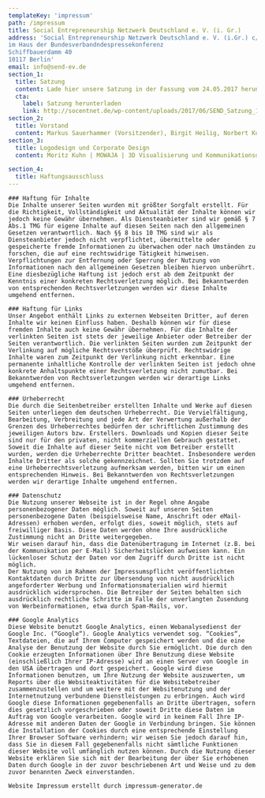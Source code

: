 ```yaml
---
templateKey: 'impressum'
path: /impressum
title: Social Entrepreneurship Netzwerk Deutschland e. V. (i. Gr.)
address: 'Social Entrepreneurship Netzwerk Deutschland e. V. (i.Gr.) c/o Bundesverband Deutsche Startups e. V.
im Haus der Bundesverbandndespressekonferenz
Schiffbauerdamm 40
10117 Berlin'
email: info@send-ev.de
section_1:
  title: Satzung
  content: Lade hier unsere Satzung in der Fassung vom 24.05.2017 herunter
  cta:
    label: Satzung herunterladen
    link: http://socentnet.de/wp-content/uploads/2017/06/SEND_Satzung_170524.pdf
section_2: 
  title: Vorstand
  content: Markus Sauerhammer (Vorsitzender), Birgit Heilig, Norbert Kunz, Leon Reiner, Anna Roth-Bunting, Naomi Ryland, Matthias Scheffelmeier
section_3:
  title: Logodesign und Corporate Design
  content: Moritz Kuhn | MOWAJA | 3D Visualisierung und Kommunikationsdesign | moritz.kuhn@mowaja.de | www.mowaja.de 

section_4:
  title: Haftungsausschluss
---
```


	### Haftung für Inhalte
	Die Inhalte unserer Seiten wurden mit größter Sorgfalt erstellt. Für die Richtigkeit, Vollständigkeit und Aktualität der Inhalte können wir jedoch keine Gewähr übernehmen. Als Diensteanbieter sind wir gemäß § 7 Abs.1 TMG für eigene Inhalte auf diesen Seiten nach den allgemeinen Gesetzen verantwortlich. Nach §§ 8 bis 10 TMG sind wir als Diensteanbieter jedoch nicht verpflichtet, übermittelte oder gespeicherte fremde Informationen zu überwachen oder nach Umständen zu forschen, die auf eine rechtswidrige Tätigkeit hinweisen. Verpflichtungen zur Entfernung oder Sperrung der Nutzung von Informationen nach den allgemeinen Gesetzen bleiben hiervon unberührt. Eine diesbezügliche Haftung ist jedoch erst ab dem Zeitpunkt der Kenntnis einer konkreten Rechtsverletzung möglich. Bei Bekanntwerden von entsprechenden Rechtsverletzungen werden wir diese Inhalte umgehend entfernen.

	### Haftung für Links
	Unser Angebot enthält Links zu externen Webseiten Dritter, auf deren Inhalte wir keinen Einfluss haben. Deshalb können wir für diese fremden Inhalte auch keine Gewähr übernehmen. Für die Inhalte der verlinkten Seiten ist stets der jeweilige Anbieter oder Betreiber der Seiten verantwortlich. Die verlinkten Seiten wurden zum Zeitpunkt der Verlinkung auf mögliche Rechtsverstöße überprüft. Rechtswidrige Inhalte waren zum Zeitpunkt der Verlinkung nicht erkennbar. Eine permanente inhaltliche Kontrolle der verlinkten Seiten ist jedoch ohne konkrete Anhaltspunkte einer Rechtsverletzung nicht zumutbar. Bei Bekanntwerden von Rechtsverletzungen werden wir derartige Links umgehend entfernen.

	### Urheberrecht
	Die durch die Seitenbetreiber erstellten Inhalte und Werke auf diesen Seiten unterliegen dem deutschen Urheberrecht. Die Vervielfältigung, Bearbeitung, Verbreitung und jede Art der Verwertung außerhalb der Grenzen des Urheberrechtes bedürfen der schriftlichen Zustimmung des jeweiligen Autors bzw. Erstellers. Downloads und Kopien dieser Seite sind nur für den privaten, nicht kommerziellen Gebrauch gestattet. Soweit die Inhalte auf dieser Seite nicht vom Betreiber erstellt wurden, werden die Urheberrechte Dritter beachtet. Insbesondere werden Inhalte Dritter als solche gekennzeichnet. Sollten Sie trotzdem auf eine Urheberrechtsverletzung aufmerksam werden, bitten wir um einen entsprechenden Hinweis. Bei Bekanntwerden von Rechtsverletzungen werden wir derartige Inhalte umgehend entfernen.

	### Datenschutz
	Die Nutzung unserer Webseite ist in der Regel ohne Angabe personenbezogener Daten möglich. Soweit auf unseren Seiten personenbezogene Daten (beispielsweise Name, Anschrift oder eMail-Adressen) erhoben werden, erfolgt dies, soweit möglich, stets auf freiwilliger Basis. Diese Daten werden ohne Ihre ausdrückliche Zustimmung nicht an Dritte weitergegeben.
	Wir weisen darauf hin, dass die Datenübertragung im Internet (z.B. bei der Kommunikation per E-Mail) Sicherheitslücken aufweisen kann. Ein lückenloser Schutz der Daten vor dem Zugriff durch Dritte ist nicht möglich.
	Der Nutzung von im Rahmen der Impressumspflicht veröffentlichten Kontaktdaten durch Dritte zur Übersendung von nicht ausdrücklich angeforderter Werbung und Informationsmaterialien wird hiermit ausdrücklich widersprochen. Die Betreiber der Seiten behalten sich ausdrücklich rechtliche Schritte im Falle der unverlangten Zusendung von Werbeinformationen, etwa durch Spam-Mails, vor.

	### Google Analytics
	Diese Website benutzt Google Analytics, einen Webanalysedienst der Google Inc. (“Google“). Google Analytics verwendet sog. “Cookies“, Textdateien, die auf Ihrem Computer gespeichert werden und die eine Analyse der Benutzung der Website durch Sie ermöglicht. Die durch den Cookie erzeugten Informationen über Ihre Benutzung diese Website (einschließlich Ihrer IP-Adresse) wird an einen Server von Google in den USA übertragen und dort gespeichert. Google wird diese Informationen benutzen, um Ihre Nutzung der Website auszuwerten, um Reports über die Websiteaktivitäten für die Websitebetreiber zusammenzustellen und um weitere mit der Websitenutzung und der Internetnutzung verbundene Dienstleistungen zu erbringen. Auch wird Google diese Informationen gegebenenfalls an Dritte übertragen, sofern dies gesetzlich vorgeschrieben oder soweit Dritte diese Daten im Auftrag von Google verarbeiten. Google wird in keinem Fall Ihre IP-Adresse mit anderen Daten der Google in Verbindung bringen. Sie können die Installation der Cookies durch eine entsprechende Einstellung Ihrer Browser Software verhindern; wir weisen Sie jedoch darauf hin, dass Sie in diesem Fall gegebenenfalls nicht sämtliche Funktionen dieser Website voll umfänglich nutzen können. Durch die Nutzung dieser Website erklären Sie sich mit der Bearbeitung der über Sie erhobenen Daten durch Google in der zuvor beschriebenen Art und Weise und zu dem zuvor benannten Zweck einverstanden.

	Website Impressum erstellt durch impressum-generator.de
